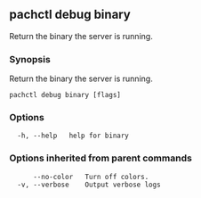 ## pachctl debug binary

Return the binary the server is running.

### Synopsis

Return the binary the server is running.

```
pachctl debug binary [flags]
```

### Options

```
  -h, --help   help for binary
```

### Options inherited from parent commands

```
      --no-color   Turn off colors.
  -v, --verbose    Output verbose logs
```
